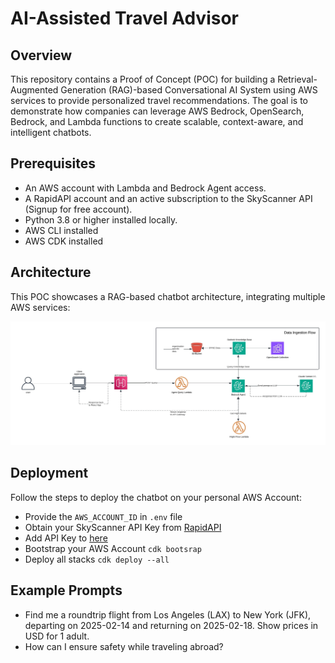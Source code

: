 # AI-Assisted Travel Advisor

## Overview

This repository contains a Proof of Concept (POC) for building a Retrieval-Augmented Generation (RAG)-based Conversational AI System using AWS services to provide personalized travel recommendations. The goal is to demonstrate how companies can leverage AWS Bedrock, OpenSearch, Bedrock, and Lambda functions to create scalable, context-aware, and intelligent chatbots.

## Prerequisites
- An AWS account with Lambda and Bedrock Agent access.
- A RapidAPI account and an active subscription to the SkyScanner API (Signup for free account).
- Python 3.8 or higher installed locally.
- AWS CLI installed
- AWS CDK installed

## Architecture

This POC showcases a RAG-based chatbot architecture, integrating multiple AWS services:

![Architecture Diagram](/RAG-chat-bot.jpeg)

## Deployment

Follow the steps to deploy the chatbot on your personal AWS Account:

- Provide the `AWS_ACCOUNT_ID` in `.env` file
- Obtain your SkyScanner API Key from [RapidAPI](https://rapidapi.com/)
- Add API Key to [here](https://github.com/slalom/gen-ai-travel-advisor/blob/main/infra/lib/bedrock-agent-stack.ts#L39)
- Bootstrap your AWS Account `cdk bootsrap`
- Deploy all stacks `cdk deploy --all`  

## Example Prompts
- Find me a roundtrip flight from Los Angeles (LAX) to New York (JFK), departing on 2025-02-14 and returning on 2025-02-18. Show prices in USD for 1 adult.
- How can I ensure safety while traveling abroad?